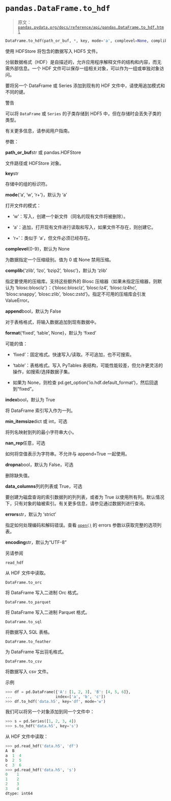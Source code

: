 # `pandas.DataFrame.to_hdf`

> 原文：[`pandas.pydata.org/docs/reference/api/pandas.DataFrame.to_hdf.html`](https://pandas.pydata.org/docs/reference/api/pandas.DataFrame.to_hdf.html)

```py
DataFrame.to_hdf(path_or_buf, *, key, mode='a', complevel=None, complib=None, append=False, format=None, index=True, min_itemsize=None, nan_rep=None, dropna=None, data_columns=None, errors='strict', encoding='UTF-8')
```

使用 HDFStore 将包含的数据写入 HDF5 文件。

分层数据格式（HDF）是自描述的，允许应用程序解释文件的结构和内容，而无需外部信息。一个 HDF 文件可以保存一组相关对象，可以作为一组或单独对象访问。

要将另一个 DataFrame 或 Series 添加到现有的 HDF 文件中，请使用追加模式和不同的键。

警告

可以将 `DataFrame` 或 `Series` 的子类存储到 HDF5 中，但在存储时会丢失子类的类型。

有关更多信息，请参阅用户指南。

参数：

**path_or_buf**str 或 pandas.HDFStore

文件路径或 HDFStore 对象。

**key**str

存储中的组的标识符。

**mode**{‘a’, ‘w’, ‘r+’}，默认为 ‘a’

打开文件的模式：

+   ‘w’：写入，创建一个新文件（同名的现有文件将被删除）。

+   ‘a’：追加，打开现有文件进行读取和写入，如果文件不存在，则创建它。

+   ‘r+’：类似于 ‘a’，但文件必须已经存在。

**complevel**{0-9}，默认为 None

为数据指定一个压缩级别。值为 0 或 None 禁用压缩。

**complib**{‘zlib’, ‘lzo’, ‘bzip2’, ‘blosc’}，默认为 ‘zlib’

指定要使用的压缩库。支持这些额外的 Blosc 压缩器（如果未指定压缩器，则默认为 ‘blosc:blosclz’）：{‘blosc:blosclz’, ‘blosc:lz4’, ‘blosc:lz4hc’, ‘blosc:snappy’, ‘blosc:zlib’, ‘blosc:zstd’}。指定不可用的压缩库会引发 ValueError。

**append**bool，默认为 False

对于表格格式，将输入数据追加到现有数据中。

**format**{‘fixed’, ‘table’, None}，默认为 ‘fixed’

可能的值：

+   ‘fixed’：固定格式。快速写入/读取。不可追加，也不可搜索。

+   ‘table’：表格格式。写入 PyTables 表结构，可能性能较差，但允许更灵活的操作，如搜索/选择数据子集。

+   如果为 None，则检查 pd.get_option(‘io.hdf.default_format’)，然后回退到“fixed”。

**index**bool，默认为 True

将 DataFrame 索引写入作为一列。

**min_itemsize**dict 或 int，可选

将列名映射到列的最小字符串大小。

**nan_rep**任意，可选

如何将空值表示为字符串。不允许与 append=True 一起使用。

**dropna**bool，默认为 False，可选

删除缺失值。

**data_columns**列的列表或 True，可选

要创建为磁盘查询的索引数据列的列列表，或者为 True 以使用所有列。默认情况下，只有对象的轴被索引。有关更多信息，请参见通过数据列进行查询。

**errors**str，默认为 ‘strict’

指定如何处理编码和解码错误。查看 [`open()`](https://docs.python.org/3/library/functions.html#open "(in Python v3.12)") 的 errors 参数以获取完整的选项列表。

**encoding**str，默认为“UTF-8”

另请参阅

`read_hdf`

从 HDF 文件中读取。

`DataFrame.to_orc`

将 DataFrame 写入二进制 Orc 格式。

`DataFrame.to_parquet`

将 DataFrame 写入二进制 Parquet 格式。

`DataFrame.to_sql`

将数据写入 SQL 表格。

`DataFrame.to_feather`

为 DataFrame 写出羽毛格式。

`DataFrame.to_csv`

将数据写入 csv 文件。

示例

```py
>>> df = pd.DataFrame({'A': [1, 2, 3], 'B': [4, 5, 6]},
...                   index=['a', 'b', 'c'])  
>>> df.to_hdf('data.h5', key='df', mode='w') 
```

我们可以将另一个对象添加到同一个文件中：

```py
>>> s = pd.Series([1, 2, 3, 4])  
>>> s.to_hdf('data.h5', key='s') 
```

从 HDF 文件中读取：

```py
>>> pd.read_hdf('data.h5', 'df')  
A  B
a  1  4
b  2  5
c  3  6
>>> pd.read_hdf('data.h5', 's')  
0    1
1    2
2    3
3    4
dtype: int64 
```
